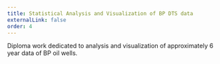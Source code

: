 ```yaml
---
title: Statistical Analysis and Visualization of BP DTS data
externalLink: false
order: 4
---
```


Diploma work dedicated to analysis and visualization of approximately 6 year data of BP oil wells.
